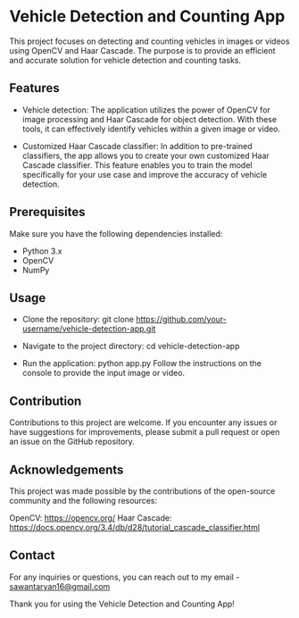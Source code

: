 # Vehicle Detection and Counting App
This project focuses on detecting and counting vehicles in images or videos using OpenCV and Haar Cascade. The purpose is to provide an efficient and accurate solution for vehicle detection and counting tasks.

## Features
- Vehicle detection: The application utilizes the power of OpenCV for image processing and Haar Cascade for object detection. With these tools, it can effectively identify    vehicles within a given image or video.

- Customized Haar Cascade classifier: In addition to pre-trained classifiers, the app allows you to create your own customized Haar Cascade classifier. This feature enables 
  you to train the model specifically for your use case and improve the accuracy of vehicle detection.

## Prerequisites
Make sure you have the following dependencies installed:

- Python 3.x
- OpenCV
- NumPy

## Usage
- Clone the repository:
  git clone https://github.com/your-username/vehicle-detection-app.git

- Navigate to the project directory:
  cd vehicle-detection-app

- Run the application:
  python app.py
Follow the instructions on the console to provide the input image or video.

## Contribution
Contributions to this project are welcome. If you encounter any issues or have suggestions for improvements, please submit a pull request or open an issue on the GitHub repository.


## Acknowledgements
This project was made possible by the contributions of the open-source community and the following resources:

OpenCV: https://opencv.org/
Haar Cascade: https://docs.opencv.org/3.4/db/d28/tutorial_cascade_classifier.html


## Contact
For any inquiries or questions, you can reach out to my email - sawantaryan16@gmail.com

Thank you for using the Vehicle Detection and Counting App!
